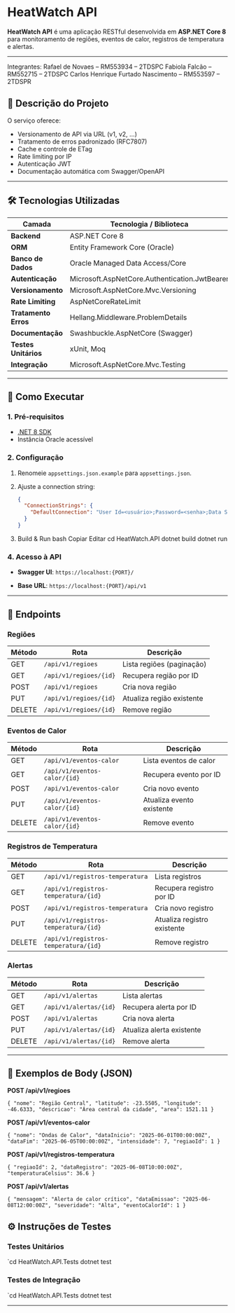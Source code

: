 # HeatWatch API

**HeatWatch API** é uma aplicação RESTful desenvolvida em **ASP.NET Core 8** para monitoramento de regiões, eventos de calor, registros de temperatura e alertas.

---

Integrantes:
Rafael de Novaes – RM553934 – 2TDSPC
Fabiola Falcão – RM552715 – 2TDSPC
Carlos Henrique Furtado Nascimento – RM553597 – 2TDSPR

## 📖 Descrição do Projeto

O serviço oferece:

- Versionamento de API via URL (v1, v2, …)  
- Tratamento de erros padronizado (RFC7807)  
- Cache e controle de ETag  
- Rate limiting por IP  
- Autenticação JWT  
- Documentação automática com Swagger/OpenAPI  

---


## 🛠 Tecnologias Utilizadas

| Camada           | Tecnologia / Biblioteca                                       |
| ---------------- | ------------------------------------------------------------- |
| **Backend**      | ASP.NET Core 8                                                |
| **ORM**          | Entity Framework Core (Oracle)                                |
| **Banco de Dados** | Oracle Managed Data Access/Core                             |
| **Autenticação** | Microsoft.AspNetCore.Authentication.JwtBearer                |
| **Versionamento**| Microsoft.AspNetCore.Mvc.Versioning                           |
| **Rate Limiting**| AspNetCoreRateLimit                                           |
| **Tratamento Erros** | Hellang.Middleware.ProblemDetails                        |
| **Documentação** | Swashbuckle.AspNetCore (Swagger)                              |
| **Testes Unitários** | xUnit, Moq                                               |
| **Integração**   | Microsoft.AspNetCore.Mvc.Testing                              |

---

## 🚀 Como Executar

### 1. Pré-requisitos

- [.NET 8 SDK](https://dotnet.microsoft.com/download)  
- Instância Oracle acessível  

### 2. Configuração

1. Renomeie `appsettings.json.example` para `appsettings.json`.  
2. Ajuste a connection string:

   ```json
   {
     "ConnectionStrings": {
       "DefaultConnection": "User Id=<usuário>;Password=<senha>;Data Source=<host>:<porta>/<serviço>"
     }
   }
3. Build & Run
bash
Copiar
Editar
cd HeatWatch.API
dotnet build
dotnet run

### 4\. Acesso à API

-   **Swagger UI**: `https://localhost:{PORT}/`

-   **Base URL**: `https://localhost:{PORT}/api/v1`

* * * * *

📡 Endpoints
------------

### Regiões

| Método | Rota | Descrição |
| --- | --- | --- |
| GET | `/api/v1/regioes` | Lista regiões (paginação) |
| GET | `/api/v1/regioes/{id}` | Recupera região por ID |
| POST | `/api/v1/regioes` | Cria nova região |
| PUT | `/api/v1/regioes/{id}` | Atualiza região existente |
| DELETE | `/api/v1/regioes/{id}` | Remove região |

### Eventos de Calor

| Método | Rota | Descrição |
| --- | --- | --- |
| GET | `/api/v1/eventos-calor` | Lista eventos de calor |
| GET | `/api/v1/eventos-calor/{id}` | Recupera evento por ID |
| POST | `/api/v1/eventos-calor` | Cria novo evento |
| PUT | `/api/v1/eventos-calor/{id}` | Atualiza evento existente |
| DELETE | `/api/v1/eventos-calor/{id}` | Remove evento |

### Registros de Temperatura

| Método | Rota | Descrição |
| --- | --- | --- |
| GET | `/api/v1/registros-temperatura` | Lista registros |
| GET | `/api/v1/registros-temperatura/{id}` | Recupera registro por ID |
| POST | `/api/v1/registros-temperatura` | Cria novo registro |
| PUT | `/api/v1/registros-temperatura/{id}` | Atualiza registro existente |
| DELETE | `/api/v1/registros-temperatura/{id}` | Remove registro |

### Alertas

| Método | Rota | Descrição |
| --- | --- | --- |
| GET | `/api/v1/alertas` | Lista alertas |
| GET | `/api/v1/alertas/{id}` | Recupera alerta por ID |
| POST | `/api/v1/alertas` | Cria nova alerta |
| PUT | `/api/v1/alertas/{id}` | Atualiza alerta existente |
| DELETE | `/api/v1/alertas/{id}` | Remove alerta |

* * * * *

📄 Exemplos de Body (JSON)
--------------------------

**POST /api/v1/regioes**





`{
  "nome": "Região Central",
  "latitude": -23.5505,
  "longitude": -46.6333,
  "descricao": "Área central da cidade",
  "area": 1521.11
}`

**POST /api/v1/eventos-calor**





`{
  "nome": "Ondas de Calor",
  "dataInicio": "2025-06-01T00:00:00Z",
  "dataFim": "2025-06-05T00:00:00Z",
  "intensidade": 7,
  "regiaoId": 1
}`

**POST /api/v1/registros-temperatura**





`{
  "regiaoId": 2,
  "dataRegistro": "2025-06-08T10:00:00Z",
  "temperaturaCelsius": 36.6
}`

**POST /api/v1/alertas**





`{
  "mensagem": "Alerta de calor crítico",
  "dataEmissao": "2025-06-08T12:00:00Z",
  "severidade": "Alta",
  "eventoCalorId": 1
}`



⚙️ Instruções de Testes
-----------------------

### Testes Unitários



`cd HeatWatch.API.Tests
dotnet test

### Testes de Integração


`cd HeatWatch.API.Tests
dotnet test 

* * * * *


